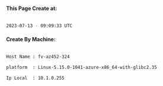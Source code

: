 
   
#### This Page Create at:

```bash

2023-07-13 - 09:09:33 UTC

```

#### Create By Machine:

```bash

Host Name : fv-az452-324

platform  : Linux-5.15.0-1041-azure-x86_64-with-glibc2.35

Ip Local  : 10.1.0.255

```

